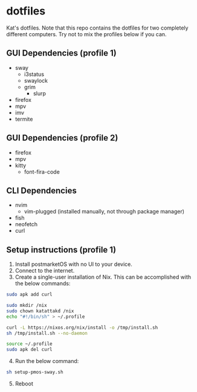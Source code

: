 # dotfiles
Kat's dotfiles.
Note that this repo contains the dotfiles for two completely different computers. Try not to mix the profiles below if you can.

## GUI Dependencies (profile 1)
- sway
  - i3status
  - swaylock
  - grim
    - slurp
- firefox
- mpv
- imv
- termite

## GUI Dependencies (profile 2)
- firefox
- mpv
- kitty
  - font-fira-code

## CLI Dependencies
- nvim
  - vim-plugged (installed manually, not through package manager)
- fish
- neofetch
- curl

## Setup instructions (profile 1)
1. Install postmarketOS with no UI to your device.
2. Connect to the internet.
3. Create a single-user installation of Nix. This can be accomplished with the below commands:
```bash
sudo apk add curl

sudo mkdir /nix
sudo chown katattakd /nix
echo "#!/bin/sh" > ~/.profile

curl -L https://nixos.org/nix/install -o /tmp/install.sh
sh /tmp/install.sh --no-daemon

source ~/.profile
sudo apk del curl
```
4. Run the below command:
```bash
sh setup-pmos-sway.sh
```
5. Reboot
